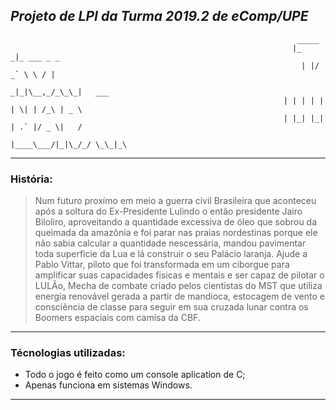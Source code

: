    ## *Projeto de LPI da Turma 2019.2 de eComp/UPE*
                                            
                                	                                _____               
                        	                                       |_   _|_ ___ _ _         
                    	                                             | |/ _` \ \ / |         
                	                                                _|_|\__,_/_\_\_|   ___ 
        	                                                     | | | | | | \| | /_\ | _ \
    	                                                         | |_| |_| | .` |/ _ \|   /
	                                                             |____\___/|_|\_/_/ \_\_|_\
----
### História:
> Num futuro proxímo em meio a guerra civil Brasileira que aconteceu após a soltura do Ex-Presidente Lulindo o então presidente Jairo Biloliro, aproveitando a quantidade excessiva de óleo que sobrou da queimada da amazônia e foi parar nas praias nordestinas porque ele não sabia calcular a quantidade nescessária, mandou pavimentar toda superficie da Lua e lá construir o seu Palácio laranja. Ajude a Pablo Vittar, piloto que foi transformada em um ciborgue para amplificar suas capacidades fisicas e mentais e ser capaz de pilotar o LULÃo, Mecha de combate criado pelos cientistas do MST que utiliza energia renovável gerada a partir de mandioca, estocagem de vento e consciência de classe para seguir em sua cruzada lunar contra os Boomers espaciais com camisa da CBF.
----
### Técnologias utilizadas:

* Todo o jogo é feito como um console aplication de C;
* Apenas funciona em sistemas Windows.
---
